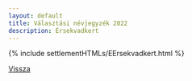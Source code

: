 ```yaml
---
layout: default
title: Választási névjegyzék 2022
description: Érsekvadkert
---
```


{% include settlementHTMLs/EErsekvadkert.html %}

[Vissza](./)